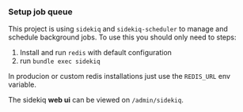 ### Setup job queue

This project is using `sidekiq` and `sidekiq-scheduler` to manage and schedule
background jobs. To use this you should only need to steps:

1. Install and run `redis` with default configuration
2. run `bundle exec sidekiq`

In producion or custom redis installations just use the `REDIS_URL` env variable.

The sidekiq **web ui** can be viewed on `/admin/sidekiq`.
